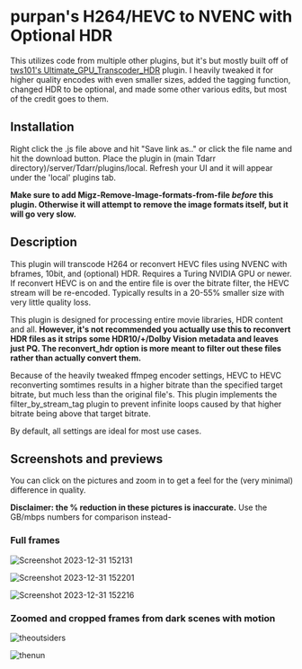 # purpan's H264/HEVC to NVENC with Optional HDR

This utilizes code from multiple other plugins, but it's but mostly built off of [tws101's Ultimate_GPU_Transcoder_HDR](https://github.com/HaveAGitGat/Tdarr_Plugins/blob/4e0dd002c249247d338bf52c0595df917532eca7/Community/Tdarr_Plugin_tws101_Ultimate_GPU_Transcoder_HDR.js) plugin. I heavily tweaked it for higher quality encodes with even smaller sizes, added the tagging function, changed HDR to be optional, and made some other various edits, but most of the credit goes to them.

## Installation
Right click the .js file above and hit "Save link as.." or click the file name and hit the download button. Place the plugin in (main Tdarr directory)/server/Tdarr/plugins/local. Refresh your UI and it will appear under the 'local' plugins tab.

**Make sure to add Migz-Remove-Image-formats-from-file _before_ this plugin. Otherwise it will attempt to remove the image formats itself, but it will go very slow.**

## Description

This plugin will transcode H264 or reconvert HEVC files using NVENC with bframes, 10bit, and (optional) HDR. Requires a Turing NVIDIA GPU or newer. 
If reconvert HEVC is on and the entire file is over the bitrate filter, the HEVC stream will be re-encoded. Typically results in a 20-55% smaller size with very little quality loss.

This plugin is designed for processing entire movie libraries, HDR content and all. **However, it's not recommended you actually use this to reconvert HDR files as it strips some HDR10/+/Dolby Vision metadata and leaves just PQ. The reconvert_hdr option is more meant to filter out these files rather than actually convert them.**

Because of the heavily tweaked ffmpeg encoder settings, HEVC to HEVC reconverting somtimes results in a higher bitrate than the specified target bitrate, but much less than the original file's. This plugin implements the filter_by_stream_tag plugin to prevent infinite loops caused by that higher bitrate being above that target bitrate.

By default, all settings are ideal for most use cases.

## Screenshots and previews

You can click on the pictures and zoom in to get a feel for the (very minimal) difference in quality.

**Disclaimer: the % reduction in these pictures is inaccurate.** Use the GB/mbps numbers for comparison instead-

### Full frames

![Screenshot 2023-12-31 152131](https://github.com/PronPan/Tdarr-H264-HEVC-to-NVENC-with-Optional-HDR/assets/5284391/619f1b39-b814-4b1f-b8c7-2ae07416d5a7)

![Screenshot 2023-12-31 152201](https://github.com/PronPan/Tdarr-H264-HEVC-to-NVENC-with-Optional-HDR/assets/5284391/ddabcd0a-ffc6-43a5-898a-cdbcb3dd665c)

![Screenshot 2023-12-31 152216](https://github.com/PronPan/Tdarr-H264-HEVC-to-NVENC-with-Optional-HDR/assets/5284391/5a201de8-b878-439b-b229-f5b5d257ea2c)

### Zoomed and cropped frames from dark scenes with motion

![theoutsiders](https://github.com/PronPan/Tdarr-H264-HEVC-to-NVENC-with-Optional-HDR/assets/5284391/2156b4e3-5cf3-40d6-a166-228ed1f190ec)

![thenun](https://github.com/PronPan/Tdarr-H264-HEVC-to-NVENC-with-Optional-HDR/assets/5284391/ed5511ef-56ec-4203-bdd0-47d6f7bdb9c3)


